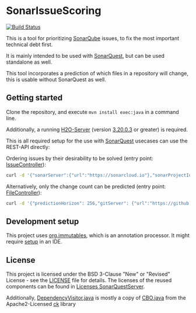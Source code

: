 # SonarIssueScoring

[![Build Status](https://travis-ci.org/viadee/sonarIssueScoring.svg?branch=master)](https://travis-ci.org/viadee/sonarIssueScoring)

This is a tool for prioritizing [SonarQube](https://www.sonarqube.org/) issues, to fix the most important technical debt first.

It is mainly intended to be used with [SonarQuest](https://github.com/viadee/sonarQuest), but can be used standalone as well.

This tool incorporates a prediction of which files in a repository will change, this is usable without SonarQuest as well.


## Getting started

Clone the repository, and execute `mvn install exec:java` in a command line.

Additionally, a running [H2O-Server](https://h2o.ai) (version [3.20.0.3](http://h2o-release.s3.amazonaws.com/h2o/latest_stable.html) or greater) is required. 

This is all required setup for the use with [SonarQuest](https://github.com/viadee/sonarQuest) usecases can use the REST-API directly: 

Ordering issues by their desirability to be solved (entry point: [IssueController](src/main/java/de/viadee/sonarIssueScoring/web/IssueController.java)): 

```bash
curl -d '{"sonarServer":{"url":"https://sonarcloud.io"},"sonarProjectId":"commons-io:commons-io","predictionHorizon": 256,"gitServer": {"url":"https://github.com/apache/commons-io"},"h2oUrl":"http://localhost:54321"}' -H "Content-Type: application/json" -X POST http://localhost:5432/issues/desirability
```

Alternatively, only the change count can be predicted (entry point: [FileController](src/main/java/de/viadee/sonarIssueScoring/web/FileController.java)):

```bash
curl -d '{"predictionHorizon": 256,"gitServer": {"url":"https://github.com/apache/commons-io"},"h2oUrl":"http://localhost:54321"}' -H "Content-Type: application/json" -X POST http://localhost:5432/files/predict
```

## Development setup

This project uses [org.immutables](https://immutables.github.io), which is an annotation processor.
It might require [setup](https://immutables.github.io/apt.html) in an IDE.

## License
This project is licensed under the BSD 3-Clause "New" or "Revised" License - see the [LICENSE](LICENSE) file for details.
The licenses of the reused components can be found in [Licenses SonarQuestServer](docs/MavenSite/dependencies.html).

Additionally, [DependencyVisitor.java](src/main/java/de/viadee/sonarIssueScoring/service/prediction/extract/DependencyVisitor.java) is mostly a copy of 
[CBO.java](https://github.com/mauricioaniche/ck/blob/master/src/main/java/com/github/mauricioaniche/ck/metric/CBO.java) from the Apache2-Licensed [ck](https://github.com/mauricioaniche/ck) library
 

